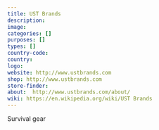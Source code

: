 ```yaml
---
title: UST Brands
description:
image:
categories: []
purposes: []
types: []
country-code:
country:
logo:
website: http://www.ustbrands.com
shop: http://www.ustbrands.com
store-finder:
about:  http://www.ustbrands.com/about/
wiki: https://en.wikipedia.org/wiki/UST Brands
---
```

Survival gear
